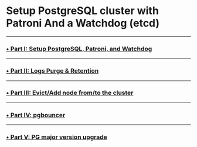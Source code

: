 # Setup PostgreSQL cluster with Patroni And a Watchdog (etcd) 

---

### [•  Part I: Setup PostgreSQL, Patroni, and Watchdog ](./Part%20I%20Setup%20PostgreSQL%2C%20Patroni%2C%20and%20Watchdog.md)

--- 

### [•  Part II: Logs Purge & Retention ](./Part%20II%20Logs%20Purge%20%26%20Retention.md)

---

### [•  Part III: Evict/Add node from/to the cluster ](./Part%20III%20cluster%20Evict%2DAdd%20node.md)

---

### [•  Part IV: pgbouncer](Part%20IV%20pgbouncer.md)

---

### [•  Part V: PG major version upgrade](Part%20V%20pg%20major%20version%20upgrade.md)
